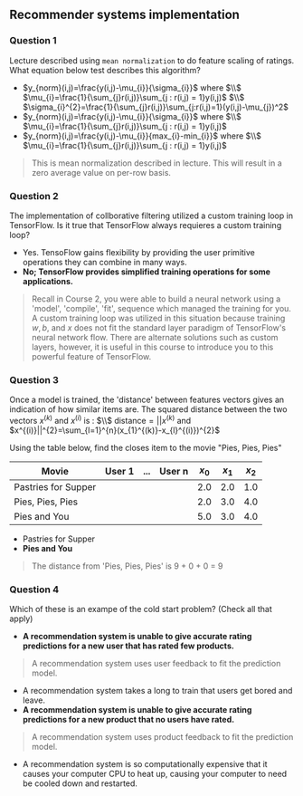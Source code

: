## Recommender systems implementation

### Question 1

Lecture described using `mean normalization` to do feature scaling of ratings. What equation below test describes this algorithm?

- $y_{norm}(i,j)=\frac{y(i,j)-\mu_{i}}{\sigma_{i}}$ where $\\$ $\mu_{i}=\frac{1}{\sum_{j}r(i,j)}\sum_{j : r(i,j) = 1}y(i,j)$ $\\$ $\sigma_{i}^{2}=\frac{1}{\sum_{j}r(i,j)}\sum_{j:r(i,j)=1}(y(i,j)-\mu_{j})^2$
- $y_{norm}(i,j)=\frac{y(i,j)-\mu_{i}}{\sigma_{i}}$ where $\\$ $\mu_{i}=\frac{1}{\sum_{j}r(i,j)}\sum_{j : r(i,j) = 1}y(i,j)$
- $y_{norm}(i,j)=\frac{y(i,j)-\mu_{i}}{max_{i}-min_{i}}$ where $\\$ $\mu_{i}=\frac{1}{\sum_{j}r(i,j)}\sum_{j : r(i,j) = 1}y(i,j)$

> This is mean normalization described in lecture. This will result in a zero average value on per-row basis.

### Question 2

The implementation of collborative filtering utilized a custom training loop in TensorFlow. Is it true that TensorFlow always requieres a custom training loop?

- Yes. TensoFlow gains flexibility by providing the user primitive operations they can combine in many ways.
- **No; TensorFlow provides simplified training operations for some applications.**

> Recall in Course 2, you were able to build a neural network using a 'model', 'compile', 'fit', sequence which managed the training for you. A custom training loop was utilized in this situation because training $w, b$, and $x$ does not fit the standard layer paradigm of TensorFlow's neural network flow. There are alternate solutions such as custom layers, however, it is useful in this course to introduce you to this powerful feature of TensorFlow.

### Question 3

Once a model is trained, the 'distance' between features vectors gives an indication of how similar items are. The squared distance between the two vectors $x^{(k)}$ and $x^{(i)}$ is : $\\$ $\text{distance}=||x^{(k)}$ and $x^{(i)}||^{2}=\sum_{l=1}^{n}(x_{1}^{(k)}-x_{l}^{(i)})^{2}$

Using the table below, find the closes item to the movie "Pies, Pies, Pies"

| Movie               | User 1 | ... | User n | $x_{0}$ | $x_{1}$ | $x_{2}$ |
| ------------------- | ------ | --- | ------ | ------- | ------- | ------- |
| Pastries for Supper |        |     |        | 2.0     | 2.0     | 1.0     |
| Pies, Pies, Pies    |        |     |        | 2.0     | 3.0     | 4.0     |
| Pies and You        |        |     |        | 5.0     | 3.0     | 4.0     |

- Pastries for Supper
- **Pies and You**

> The distance from 'Pies, Pies, Pies' is 9 + 0 + 0 = 9

### Question 4

Which of these is an exampe of the cold start problem? (Check all that apply)

- **A recommendation system is unable to give accurate rating predictions for a new user that has rated few products.**

> A recommendation system uses user feedback to fit the prediction model.

- A recommendation system takes a long to train that users get bored and leave.
- **A recommendation system is unable to give accurate rating predictions for a new product that no users have rated.**

> A recommendation system uses product feedback to fit the prediction model.

- A recommendation system is so computationally expensive that it causes your computer CPU to heat up, causing your computer to need be cooled down and restarted.
